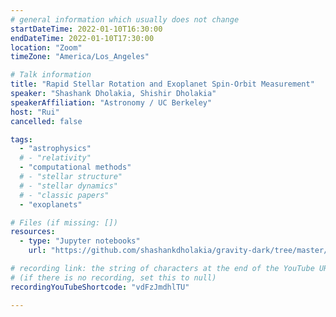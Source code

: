 ```yaml
---
# general information which usually does not change
startDateTime: 2022-01-10T16:30:00
endDateTime: 2022-01-10T17:30:00
location: "Zoom"
timeZone: "America/Los_Angeles"

# Talk information
title: "Rapid Stellar Rotation and Exoplanet Spin-Orbit Measurement"
speaker: "Shashank Dholakia, Shishir Dholakia"
speakerAffiliation: "Astronomy / UC Berkeley"
host: "Rui"
cancelled: false

tags:
  - "astrophysics"
  # - "relativity"
  - "computational methods"
  # - "stellar structure"
  # - "stellar dynamics"
  # - "classic papers"
  - "exoplanets"

# Files (if missing: [])
resources:
  - type: "Jupyter notebooks"
    url: "https://github.com/shashankdholakia/gravity-dark/tree/master/notebooks"

# recording link: the string of characters at the end of the YouTube URL
# (if there is no recording, set this to null)
recordingYouTubeShortcode: "vdFzJmdhlTU"

---
```




